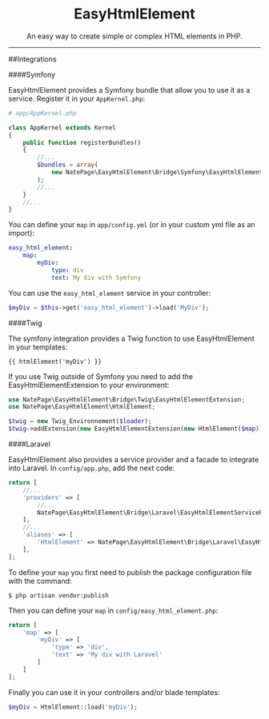 <h1 align="center">EasyHtmlElement</h1>

<p align="center">An easy way to create simple or complex HTML elements in PHP.</p>

---

##Integrations

####Symfony

EasyHtmlElement provides a Symfony bundle that allow you to use it as a service. Register it in your `AppKernel.php`:

```php
# app/AppKernel.php

class AppKernel extends Kernel
{
    public function registerBundles()
    {
        //...
        $bundles = array(
            new NatePage\EasyHtmlElement\Bridge\Symfony\EasyHtmlElementBundle(),
        );
        //...
    }
    //...
}
```

You can define your `map` in `app/config.yml` (or in your custom yml file as an import):

```yaml
easy_html_element:
    map:
        myDiv:
            type: div
            text: My div with Symfony
```

You can use the `easy_html_element` service in your controller:

```php
$myDiv = $this->get('easy_html_element')->load('MyDiv');
```

####Twig

The symfony integration provides a Twig function to use EasyHtmlElement in your templates:

```twig
{{ htmlElement('myDiv') }}
```

If you use Twig outside of Symfony you need to add the EasyHtmlElementExtension to your environment:

```php
use NatePage\EasyHtmlElement\Bridge\Twig\EasyHtmlElementExtension;
use NatePage\EasyHtmlElement\HtmlElement;

$twig = new Twig_Environnement($loader);
$twig->addExtension(new EasyHtmlElementExtension(new HtmlElement($map));
```

####Laravel

EasyHtmlElement also provides a service provider and a facade to integrate into Laravel. In `config/app.php`,  add the next code:

```php
return [
    //...
    'providers' => [
        //...
        NatePage\EasyHtmlElement\Bridge\Laravel\EasyHtmlElementServiceProvider::class,
    ],
    //...
    'aliases' => [
        'HtmlElement' => NatePage\EasyHtmlElement\Bridge\Laravel\EasyHtmlElementFacade::class,
    ],
];
```

To define your `map` you first need to publish the package configuration file with the command:

```
$ php artisan vendor:publish
```

Then you can define your `map` in `config/easy_html_element.php`:

```php
return [
    'map' => [
        'myDiv' => [
            'type' => 'div',
            'text' => 'My div with Laravel'
        ]
    ]
];
```

Finally you can use it in your controllers and/or blade templates:

```php
$myDiv = HtmlElement::load('myDiv');
```
